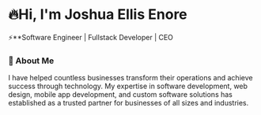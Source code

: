 # 🔥Hi, I'm Joshua Ellis Enore

  ⚡**Software Engineer | Fullstack Developer | CEO

### 📝 About Me

I have helped countless businesses transform their operations and achieve success through technology. My expertise in software development, web design, mobile app development, and custom software solutions has established as a trusted partner for businesses of all sizes and industries.
